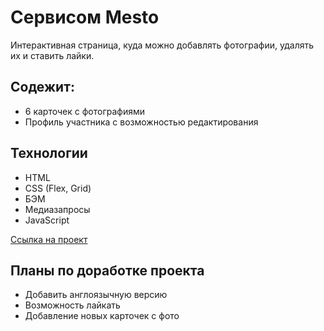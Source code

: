 # Сервисом Mesto

Интерактивная страница, куда можно добавлять фотографии, удалять их и ставить лайки.

## Содежит:
* 6 карточек с фотографиями
* Профиль участника с возможностью редактирования

## Технологии

* HTML
* CSS (Flex, Grid)
* БЭМ
* Медиазапросы
* JavaScript

[Ссылка на проект](https://olga-arsoba.github.io/mesto/index.html)

## Планы по доработке проекта

* Добавить англоязычную версию
* Возможность лайкать
* Добавление новых карточек с фото